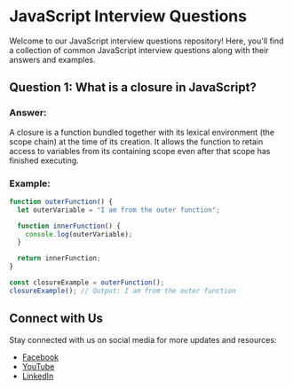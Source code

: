 # JavaScript Interview Questions

Welcome to our JavaScript interview questions repository! Here, you'll find a collection of common JavaScript interview questions along with their answers and examples.

## Question 1: What is a closure in JavaScript?

### Answer:

A closure is a function bundled together with its lexical environment (the scope chain) at the time of its creation. It allows the function to retain access to variables from its containing scope even after that scope has finished executing.

### Example:

```javascript
function outerFunction() {
  let outerVariable = "I am from the outer function";

  function innerFunction() {
    console.log(outerVariable);
  }

  return innerFunction;
}

const closureExample = outerFunction();
closureExample(); // Output: I am from the outer function
```

## Connect with Us

Stay connected with us on social media for more updates and resources:

- [Facebook](https://www.facebook.com/yourpagename)
- [YouTube](https://www.youtube.com/yourchannelname)
- [LinkedIn](https://www.linkedin.com/in/yourprofilename)
